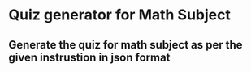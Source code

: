 # Quiz generator for Math Subject
## Generate the quiz for math subject as per the given instrustion in json format 

